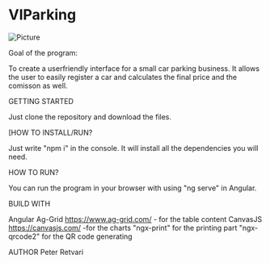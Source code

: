# VIParking

![Picture](https://cdn.shopify.com/s/files/1/0703/1671/products/brand-icon-vip-grey-on-white_1024x1024.jpeg?v=1426125295)

Goal of the program:

To create a userfriendly interface for a small car parking business. It allows the user to easily register a car and calculates the final price and the comisson as well.

GETTING STARTED

Just clone the repository and download the files.

[HOW TO INSTALL/RUN?

Just write "npm i" in the console. It will install all the dependencies you will need.

HOW TO RUN?

You can run the program in your browser with using "ng serve" in Angular.

BUILD WITH

Angular
Ag-Grid https://www.ag-grid.com/ - for the table content
CanvasJS https://canvasjs.com/ -for the charts
"ngx-print" for the printing part
"ngx-qrcode2" for the QR code generating

AUTHOR
Peter Retvari

